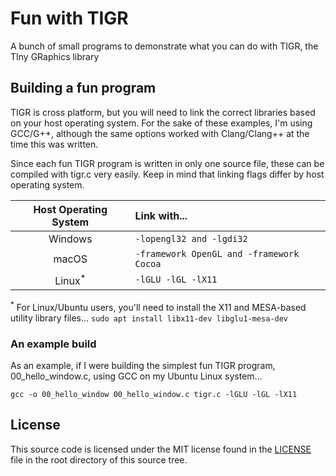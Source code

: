 # Fun with TIGR
A bunch of small programs to demonstrate what you can do with TIGR, the TIny GRaphics library

## Building a fun program
TIGR is cross platform, but you will need to link the correct libraries
based on your host operating system.  For the sake of these examples, I'm
using GCC/G++, although the same options worked with Clang/Clang++ at the
time this was written.

Since each fun TIGR program is written in only one source file, these can be
compiled with tigr.c very easily.  Keep in mind that linking flags differ
by host operating system. 

| **Host Operating System** | **Link with...** |
| :---: | :--- |
| Windows | `-lopengl32 and -lgdi32` |
| macOS | `-framework OpenGL and -framework Cocoa` |
| Linux<sup>*</sup> | `-lGLU -lGL -lX11` |

<sup>*</sup> For Linux/Ubuntu users, you'll need to install the X11 and MESA-based utility library files... `sudo apt install libx11-dev libglu1-mesa-dev`

### An example build

As an example, if I were building the simplest fun TIGR program, 00_hello_window.c, using GCC on my Ubuntu Linux system...

```gcc -o 00_hello_window 00_hello_window.c tigr.c -lGLU -lGL -lX11```

## License
This source code is licensed under the MIT license found in the
[LICENSE](LICENSE) file in the root directory of this source tree.
